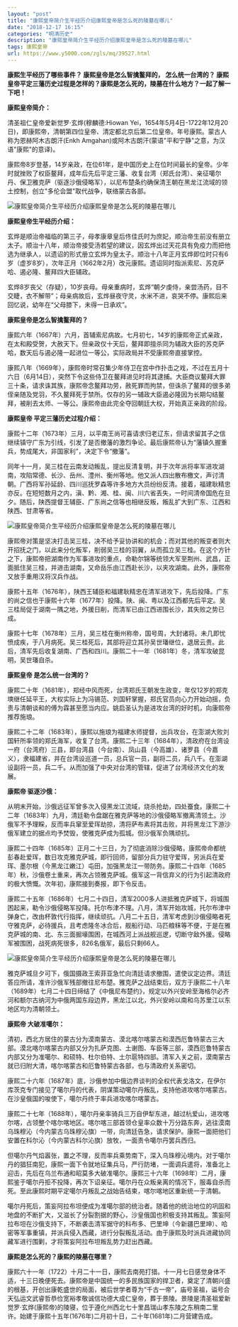 ```yaml
---
layout: "post"
title: "康熙皇帝简介生平经历介绍康熙皇帝是怎么死的陵墓在哪儿"
date: "2018-12-17 16:15"
categories: "明清历史"
description: "康熙皇帝简介生平经历介绍康熙皇帝是怎么死的陵墓在哪儿"
tags: 康熙皇帝
url: https://www.y5000.com/zgls/mq/39527.html
---
```






**康熙生平经历了哪些事件？ **康熙皇帝是怎么智擒鳌拜的， **怎么统一台湾的？
**康熙皇帝平定三藩历史过程是怎样的？康熙是怎么死的，陵墓在什么地方？一起了解一下吧！********  

 **康熙皇帝简介：**

清圣祖仁皇帝爱新觉罗·玄烨(穆麟德:Hiowan
Yei，1654年5月4日-1722年12月20日)，即康熙帝，清朝第四位皇帝、清定都北京后第二位皇帝。年号康熙。蒙古人称为恩赫阿木古朗汗(Enkh
Amgahan)或阿木古朗汗(蒙语"平和宁静"之意，为汉语"康熙"的意译)。

康熙帝8岁登基，14岁亲政，在位61年，是中国历史上在位时间最长的皇帝。少年时就挫败了权臣鳌拜，成年后先后平定三藩、收复台湾（郑氏台湾）、亲征噶尔丹、保卫雅克萨（驱逐沙俄侵略军），以尼布楚条约确保清王朝在黑龙江流域的领土控制，创立"多伦会盟"取代战争，联络蒙古各部。

![康熙皇帝简介生平经历介绍康熙皇帝是怎么死的陵墓在哪儿](https://img.y5000.com/uploads/allimg/190102/d224b7f2af7522e3d367c3cfd747e6fc.jpg)

 **康熙皇帝生平经历介绍：**

玄烨是顺治帝福临的第三子，母孝康章皇后佟佳氏时为庶妃，顺治帝生前没有册立太子。顺治十八年，顺治帝接受汤若望的建议，因玄烨出过天花具有免疫力而把他选为继承人，以遗诏的形式册立玄烨为皇太子。顺治十八年正月玄烨即位时只有6岁（虚岁8岁），次年正月（1662年2月）改元康熙。遗诏同时指派索尼、苏克萨哈、遏必隆、鳌拜四大臣辅政。  

玄烨8岁丧父（存疑），10岁丧母。母亲重病时，玄烨“朝夕虔侍，亲尝汤药，目不交睫，衣不解带”；母亲病故后，玄烨昼夜守灵，水米不进，哀哭不停。康熙后来回忆说，幼年在“父母膝下，未得一日承欢”。

 **康熙皇帝是怎么智擒鳌拜的？**

康熙六年（1667年）六月，首辅索尼病故。七月初七，14岁的康熙帝正式亲政，在太和殿受贺，大赦天下。但亲政仅十天后，鳌拜即擅杀同为辅政大臣的苏克萨哈，数天后与遏必隆一起进位一等公，实际政局并不受康熙帝直接掌控。

康熙八年（1669年），康熙帝时常召集少年侍卫在宫中作扑击之戏，不过在五月十六日（6月14日），突然下令这些侍卫在鳌拜进见时将其逮捕。大臣商议鳌拜大罪三十条，请求诛其族，康熙帝念鳌拜功劳，赦死罪而拘禁，但诛杀了鳌拜的很多弟侄亲随及党羽，不久鳌拜死于禁所。仅存的另一辅政大臣遏必隆因为长期勾结鳌拜，被削去太师、一等公。康熙帝由此完全夺回朝廷大权，开始真正亲政的阶段。

 **康熙皇帝 平定三藩历史过程介绍：**

康熙十二年（1673年）三月，以平南王尚可喜请求归老辽东，但请求留其子之信继续镇守广东为引线，引发了是否撤藩的激烈争论。最后康熙帝认为“藩镇久握重兵，势成尾大，非国家利”，决定下令“撤藩”。

同年十一月，吴三桂在云南发动叛乱，提出反清复明，并于次年派将率军进攻湖南，攻陷常德、长沙、岳州、澧州、衡州等地。他又派人四出散布檄文，声讨清朝。广西将军孙延龄、四川巡抚罗森等许多地方大员纷纷反清。接着，福建耿精忠亦反。在短短数月之内，滇、黔、湘、桂、闽、川六省丢失，一时间清帝国危在旦夕。随后，陕西提督王辅臣、广东尚之信等也相继反叛，叛乱扩大到广东、江西和陕西、甘肃等省。

![康熙皇帝简介生平经历介绍康熙皇帝是怎么死的陵墓在哪儿](https://img.y5000.com/uploads/allimg/190102/751819e4b847a20bc939ffde73b438c0.jpg)

康熙帝对策是坚决打击吴三桂，决不给予妥协讲和的机会；而对其他的叛变者则大开招抚之门，以此来分化叛军，削弱吴三桂的羽翼，从而孤立吴三桂。在这个方针之下，康熙帝把湖南作为军事进攻的重点，命勒尔锦等统领大军至荆州、武昌，正面抵住吴三桂，并进击湖南，又命岳乐由江西赴长沙，以夹攻湖南。此外，康熙帝又放手重用汉将汉兵作战。

康熙十五年（1676年），陕西王辅臣和福建耿精忠在清军进攻下，先后投降。广东的尚之信也于康熙十六年（1677年）投降。陕、闽、粤以及江西都先后平定。吴三桂局促于湖南一隅之地，外援日削，而清军已由江西进围长沙，其失败之势已成。

康熙十七年（1678年）三月，吴三桂在衡州称帝，国号周，大封诸将。未几即忧愤成疾，于八月病死。吴三桂死后，其部将迎立其孙吴世璠继位，退居云贵。此后，清军先后收复湖南、广西和四川。康熙二十一年（1681年）冬，清军攻破昆明，吴世璠自杀。

 **康熙皇帝 是怎么统一台湾的？**

康熙二十年（1681年），郑经中风而死，台湾郑氏王朝发生政变，年仅12岁的郑克塽继任延平王，大权实际上为冯锡范、刘国轩掌握，郑氏官员向心力开始动摇，负责与清朝谈和的傅为霖甚至愿当内应。姚启圣认为是进攻台湾的好时机，向康熙帝推荐施琅。

康熙二十二年（1683年），康熙以施琅为福建水师提督，出兵攻台，在澎湖大败刘国轩所率领的郑氏海军，收复了台湾。康熙二十三年（1684年），清政府在台湾设一府（台湾府）三县，即台湾县（今台南）、凤山县（今高雄）、诸罗县（今嘉义），隶福建省，并在台湾设巡道一员，总兵官一员，副将二员，兵八千。在澎湖设副将一员，兵二千。从而加强了中央对台湾的管辖，促进了台湾经济文化的发展。

 **康熙帝 驱逐沙俄：**

从明末开始，沙俄远征军曾多次入侵黑龙江流域，烧杀抢劫，四处蚕食。康熙二十二年（1683年）九月，清廷勒令盘踞在雅克萨等地的沙俄侵略军撤离清领土。沙俄军不予理睬，反而率兵窜至爱珲劫掠，清将萨布素将其击败，并将黑龙江下游沙俄军建立的据点均予焚毁，使雅克萨成为孤城。但沙俄军负隅顽抗。

康熙二十四年（1685年）正月二十三日，为了彻底消除沙俄侵略，康熙帝命都统彭春赴爱珲，数日攻克雅克萨城，即行回师，留部分兵力驻守爱珲，另派兵在爱珲、墨尔根（今黑龙江嫩江）屯田，加强黑龙江一带防务。康熙二十四年（1685年）秋，沙俄卷土重来，再次占领雅克萨城。俄军这一背信弃义的行为引起清政府的极大愤慨。次年初，康熙接到奏报，即下令反击。

康熙二十五年（1686年）七月二十四日，清军2000多人进抵雅克萨城下，将城围困起来，勒令沙俄侵略军投降。托尔布津不理。八月，清军开始攻城，托尔布津中弹身亡，改由杯敦代行指挥，继续顽抗。八月二十五日，清军考虑到沙俄侵略者死守雅克萨，必待援兵，且考虑隆冬冰合后，舰船行动、马匹粮秣等不便，于是在雅克萨城的南、北、东三面掘壕围困，在城西河上派战舰巡逻，切断守敌外援。侵略军被围困，战死病死很多，826名俄军，最后只剩66人。

![康熙皇帝简介生平经历介绍康熙皇帝是怎么死的陵墓在哪儿](https://img.y5000.com/uploads/allimg/190102/eecd6cdf030aee7eede2ab29258445d9.jpg)

雅克萨城旦夕可下，俄国摄政王索菲亚急忙向清廷请求撤围，遣使议定边界。清廷答应所请，准许沙俄军残部撤往尼布楚。雅克萨之战结束后，双方于康熙二十八年（1689年）七月二十四日缔结了《中俄尼布楚约》，规定以外兴安岭至海格尔必齐河和额尔古纳河为中俄两国东段边界，黑龙江以北，外兴安岭以南和乌苏里江以东地区均为清朝领土。

 **康熙帝 大破准噶尔：**

清初，西北方居住的蒙古分为漠南蒙古、漠北喀尔喀蒙古和漠西厄鲁特蒙古三大部。漠北喀尔喀蒙古内部又分为扎萨克图、土谢图、车臣等三部，漠西厄鲁特蒙古内部又分为准噶尔、和硕特、杜尔伯特、土尔扈特四部。清军入关之前，漠南蒙古就已归附大清，喀尔喀蒙古和厄鲁特蒙古各部，也与清政府关系密切。

康熙二十六年（1687年）底，沙俄参加中俄边界谈判的全权代表戈洛文，在伊尔库茨克专门接见了噶尔丹的代表，阴谋策动噶尔丹叛乱，支持他进攻喀尔喀蒙古。在沙皇俄国的唆使下，噶尔丹终于率兵进攻喀尔喀蒙古。

康熙二十七年（1688年），噶尔丹亲率骑兵三万自伊犁东进，越过杭爱山，进攻喀尔喀，占领整个喀尔喀地区。喀尔喀三部首领仓皇率众数十万分路东奔，逃往漠南乌珠穆沁（今内蒙古乌珠穆沁旗）一带，向清廷告急，请求保护。康熙一面把他们安置在科尔沁（今内蒙古科尔沁旗）放牧，一面责令噶尔丹罢兵西归。

但噶尔丹气焰嚣张，置之不理，反而率兵乘势南下，深入乌珠穆沁境内。对于噶尔丹的猖狂南犯，康熙一面下令就地征集兵马，严行防堵，一面调兵遣将，准备北上迎击，先后在乌兰布通和昭莫多大破准噶尔。康熙三十六年（1698年）二月，康熙鉴于噶尔丹拒不投降，再次下诏亲征。噶尔丹在众叛亲离的情况下，服毒自杀而死。至此康熙时期平定噶尔丹叛乱之战始告结束，喀尔喀地区重新统一于清朝。

噶尔丹死后，策妄阿拉布坦便成为准噶尔部的统治者。随着他的统治地位的巩固和地盘的不断扩大，又滋长了分裂割据的野心，沙皇俄国也积极支持其叛乱。策妄阿拉布坦在沙俄支持下，不断袭击清军据守的科布多、巴里坤（今新疆巴里坤）、哈密等军事重镇，并派兵侵入西藏，进行分裂叛乱活动。由于康熙及时派兵进藏协同藏军进行围剿，才将策妄阿拉布坦叛乱势力赶出西藏。

 **康熙是怎么死的？康熙的陵墓在哪里？**

康熙六十一年（1722）十月二十一日，康熙去南苑打猎。十一月七日感觉身体不适，十三日晚便死去。康熙帝是中国统一的多民族国家的捍卫者，奠定了清朝兴盛的根基，开创出康乾盛世的局面，被后世学者尊为“千古一帝”，庙号圣祖，谥号合天弘运文武睿哲恭俭宽裕孝敬诚信功德大成仁皇帝，葬于景陵。景陵是清圣祖爱新觉罗·玄烨(康熙帝)的陵寝，位于遵化州西北七十里昌瑞山孝东陵之东稍南二里许。始建于康熙十五年(1676年)二月初十日，二十年(1681年)二月营建告成。
